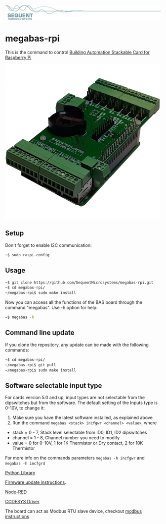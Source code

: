 [![megabas-rpi](res/sequent.jpg)](https://www.sequentmicrosystems.com)

# megabas-rpi

This is the command to control [Building Automation Stackable Card for Raspberry Pi](https://sequentmicrosystems.com/products/building-automation-8-layer-stackable-hat-v4-for-raspberry-pi)

![MEGA-BAS](res/megabas.jpg)

## Setup

Don't forget to enable I2C communication:
```bash
~$ sudo raspi-config
```

## Usage

```bash
~$ git clone https://github.com/SequentMicrosystems/megabas-rpi.git
~$ cd megabas-rpi/
~/megabas-rpi$ sudo make install
```

Now you can access all the functions of the BAS board through the command "megabas". Use -h option for help:
```bash
~$ megabas -h
```
 ## Command line update
If you clone the repository, any update can be made with the following commands:

```bash
~$ cd megabas-rpi/  
~/megabas-rpi$ git pull
~/megabas-rpi$ sudo make install
```
## Software selectable input type

For cards version 5.0 and up, input types are not selectable from the dipswitches but from the software. 
The default setting of the Inputs type is 0-10V, to change it:

 1) Make sure you have the latest software installed, as explained above
 2) Run the command ```megabas <stack> incfgwr <channel> <value>```, where
* stack = 0 - 7, Stack level selectable from ID0, ID1, ID2 dipswitches
* channel = 1 - 8, Channel number you need to modify
* value = 0 for 0-10V, 1 for 1K Thermistor or Dry contact, 2 for 10K Thermistor

For more info on the commands parameters ```megabas -h incfgwr``` and ```megabas -h incfgrd```

[Python Library](python/README.md)

[Firmware update instructions](update/README.md).

[Node-RED](https://github.com/SequentMicrosystems/megabas-rpi/tree/master/node-red-contrib-sm-bas)

[CODESYS Driver](https://github.com/SequentMicrosystems/megabas-rpi/tree/master/CODESYS)

The board can act as Modbus RTU slave device, checkout [modbus instructions](MODBUS.md)
